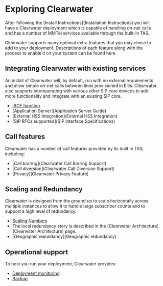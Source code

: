 # Exploring Clearwater

After following the [Install Instructions](Installation Instructions) you will have a Clearwater deployment which is capable of handling on-net calls and has a number of MMTel services available through the built-in TAS.

Clearwater supports many optional extra features that you may chose to add to your deployment.  Descriptions of each feature along with the process to enable it on your system can be found here.

## Integrating Clearwater with existing services

An install of Clearwater will, by default, run with no external requirements and allow simple on-net calls between lines provisioned in Ellis.  Clearwater also supports interoperating with various other SIP core devices to add more functionality and integrate with an existing SIP core.

* [IBCF function](IBCF)
* [Application Server](Application Server Guide)
* [External HSS Integration](External HSS Integration)
* [SIP RFCs supported](SIP Interface Specifications)

## Call features

Clearwater has a number of call features provided by its built in TAS, including:

* [Call barring](Clearwater Call Barring Support)
* [Call diversion](Clearwater Call Diversion Support)
* [Privacy](Clearwater Privacy Feature)

## Scaling and Redundancy

Clearwater is designed from the ground up to scale horizontally across multiple instances to allow it to handle large subscriber counts and to support a high level of redundancy.

* [Scaling Numbers](http://www.projectclearwater.org/technical/clearwater-performance/)
* The local redundancy story is described in the [Clearwater Architecture](Clearwater Architecture) page.
* [Geographic redundancy](Geographic redundancy)

## Operational support

To help you run your deployment, Clearwater provides:

* [Deployment monitoring](Cacti)
* [Backup](Backups)